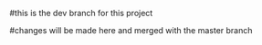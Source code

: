 #this is the dev branch for this project

#changes will be made here and merged with the master branch 